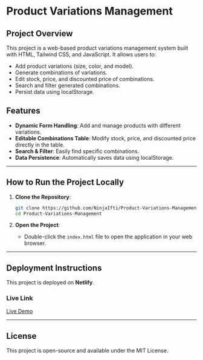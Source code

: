 # Product Variations Management

## Project Overview
This project is a web-based product variations management system built with HTML, Tailwind CSS, and JavaScript. It allows users to:

- Add product variations (size, color, and model).
- Generate combinations of variations.
- Edit stock, price, and discounted price of combinations.
- Search and filter generated combinations.
- Persist data using localStorage.

## Features
- **Dynamic Form Handling**: Add and manage products with different variations.
- **Editable Combinations Table**: Modify stock, price, and discounted price directly in the table.
- **Search & Filter**: Easily find specific combinations.
- **Data Persistence**: Automatically saves data using localStorage.

---

## How to Run the Project Locally

1. **Clone the Repository**:
   ```bash
   git clone https://github.com/NinjaIfti/Product-Variations-Management--Frontend-Only.git
   cd Product-Variations-Management
   ```

2. **Open the Project**:
   - Double-click the `index.html` file to open the application in your web browser.

---

## Deployment Instructions

This project is deployed on **Netlify**.


### Live Link
[Live Demo](https://productvariationsmanagment.netlify.app/)

---

## License
This project is open-source and available under the MIT License.


